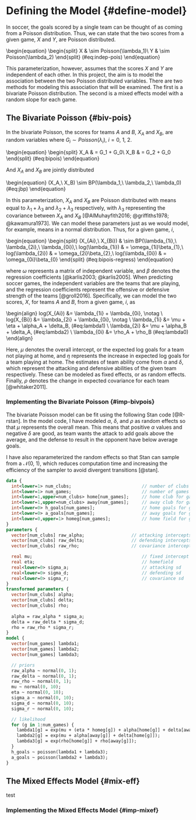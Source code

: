 
# Defining the Model {#define-model}

In soccer, the goals scored by a single team can be thought of as coming from a Poisson distribution. Thus, we can state that the two scores from a given game, $X$ and $Y$, are Poisson distributed.

\begin{equation}
\begin{split}
  X & \sim Poisson(\lambda_1)\\
  Y & \sim Poisson(\lambda_2)
\end{split}
(\#eq:indep-pois)
\end{equation}

This parameterization, however, assumes that the scores $X$ and $Y$ are independent of each other. In this project, the aim is to model the association between the two Poisson distributed variables. There are two methods for modeling this association that will be examined. The first is a bivariate Poisson distribution. The second is a mixed effects model with a random slope for each game.

## The Bivariate Poisson {#biv-pois}

In the bivariate Poisson, the scores for teams $A$ and $B$, $X_A$ and $X_B$, are random variables where $G_i \sim Poisson(\lambda_i),\ i = 0,\ 1,\ 2$.

\begin{equation}
\begin{split}
  X_A & = G_1 + G_0\\
  X_B & = G_2 + G_0
\end{split}
(\#eq:bipois)
\end{equation}

And $X_A$ and $X_B$ are jointly distributed

\begin{equation}
  (X_A,\ X_B) \sim BP(\lambda_1,\ \lambda_2,\ \lambda_0)
(\#eq:jbp)
\end{equation}

In this parameterization, $X_A$ and $X_B$ are Poisson distributed with means equal to $\lambda_1 + \lambda_3$ and $\lambda_2 + \lambda_3$ respectively, with $\lambda_3$ representing the covariance between $X_A$ and $X_B$ [@AlMuhayfith2016; @griffiths1978; @kawamura1973]. We can model these parameters just as we would model, for example, means in a normal distribution. Thus, for a given game, $i$, 

\begin{equation}
\begin{split}
  (X_{Ai},\ X_{Bi}) & \sim BP(\lambda_{1i},\ \lambda_{2i},\ \lambda_{0i}),\\
  log(\lambda_{1i}) & = \omega_{1i}\beta_{1},\\
  log(\lambda_{2i}) & = \omega_{2i}\beta_{2},\\
  log(\lambda_{0i}) & = \omega_{0i}\beta_{0}
\end{split}
(\#eq:bipois-regress)
\end{equation}

where $\omega$ represents a matrix of independent variable, and $\beta$ denotes the regression coefficients [@karlis2003; @karlis2005]. When predicting soccer games, the independent variables are the teams that are playing, and the regression coefficients represent the offensive or defensive strength of the teams [@groll2016]. Specifically, we can model the two scores, $X$, for teams $A$ and $B$, from a given game, $i$, as

\begin{align}
  log(X_{Ai}) &= \lambda_{1i} + \lambda_{0i}, \notag \\
  log(X_{Bi}) &= \lambda_{2i} + \lambda_{0i}, \notag \\
  \lambda_{1i} &= \mu + \eta + \alpha_A + \delta_B, (\#eq:lambda1) \\
  \lambda_{2i} &= \mu + \alpha_B + \delta_A, (\#eq:lambda2) \\
  \lambda_{0i} &= \rho_A + \rho_B (\#eq:lambda0)
\end{align}

Here, $\mu$ denotes the overall intercept, or the expected log goals for a team not playing at home, and $\eta$ represents the increase in expected log goals for a team playing at home. The estimates of team ability come from $\alpha$ and $\delta$, which represent the attacking and defensive abilities of the given team respectively. These can be modeled as fixed effects, or as random effects. Finally, $\rho$ denotes the change in expected covariance for each team [@whitaker2011].

### Implementing the Bivariate Poisson {#imp-bivpois}

The bivariate Poisson model can be fit using the following Stan code [@R-rstan]. In the model code, I have modeled $\alpha$, $\delta$, and $\rho$ as random effects so that $\mu$ represents the overall mean. This means that positive $\alpha$ values and negative $\delta$ are good, as team wants the attack to add goals above the average, and the defense to result in the opponent have below average goals.

I have also reparameterized the random effects so that Stan can sample from a $\mathcal{N}(0,\ 1)$, which reduces computation time and increasing the efficiency of the sampler to avoid divergent transitions [@stan]. 


```stan
data {
  int<lower=1> num_clubs;                           // number of clubs
  int<lower=1> num_games;                           // number of games
  int<lower=1,upper=num_clubs> home[num_games];     // home club for game g
  int<lower=1,upper=num_clubs> away[num_games];     // away club for game g
  int<lower=0> h_goals[num_games];                  // home goals for game g
  int<lower=0> a_goals[num_games];                  // away goals for game g
  int<lower=0,upper=1> homeg[num_games];            // home field for game g
}
parameters {
  vector[num_clubs] raw_alpha;                  // attacking intercepts
  vector[num_clubs] raw_delta;                  // defending intercepts
  vector[num_clubs] raw_rho;                    // covariance intercepts

  real mu;                                          // fixed intercept
  real eta;                                         // homefield
  real<lower=0> sigma_a;                            // attacking sd
  real<lower=0> sigma_d;                            // defending sd
  real<lower=0> sigma_r;                            // covariance sd
}
transformed parameters {
  vector[num_clubs] alpha;
  vector[num_clubs] delta;
  vector[num_clubs] rho;
  
  alpha = raw_alpha * sigma_a;
  delta = raw_delta * sigma_d;
  rho = raw_rho * sigma_r;
}
model {
  vector[num_games] lambda1;
  vector[num_games] lambda2;
  vector[num_games] lambda3;

  // priors
  raw_alpha ~ normal(0, 1);
  raw_delta ~ normal(0, 1);
  raw_rho ~ normal(0, 1);
  mu ~ normal(0, 10);
  eta ~ normal(0, 10);
  sigma_a ~ normal(0, 10);
  sigma_d ~ normal(0, 10);
  sigma_r ~ normal(0, 10);

  // likelihood
  for (g in 1:num_games) {
    lambda1[g] = exp(mu + (eta * homeg[g]) + alpha[home[g]] + delta[away[g]]);
    lambda2[g] = exp(mu + alpha[away[g]] + delta[home[g]]);
    lambda3[g] = exp(rho[home[g]] + rho[away[g]]);
  }
  h_goals ~ poisson(lambda1 + lambda3);
  a_goals ~ poisson(lambda2 + lambda3);
}
```

## The Mixed Effects Model {#mix-eff}

test

### Implementing the Mixed Effects Model {#imp-mixef}
